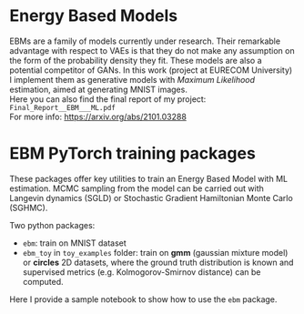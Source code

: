 # Energy Based Models
EBMs are a family of models currently under research. Their remarkable advantage with respect to VAEs is that they do not make any assumption on the form of the probability density they fit. These models are also a potential competitor of GANs. In this work (project at EURECOM University) I implement them as generative models with *Maximum Likelihood* estimation, aimed at generating MNIST images.  
Here you can also find the final report of my project: `Final_Report__EBM___ML.pdf`  
For more info: https://arxiv.org/abs/2101.03288

# EBM PyTorch training packages
These packages offer key utilities to train an Energy Based Model with ML estimation. MCMC sampling from the model can be carried out with Langevin dynamics (SGLD) or Stochastic Gradient Hamiltonian Monte Carlo (SGHMC).   

Two python packages:
- `ebm`: train on MNIST dataset
- `ebm_toy` in `toy_examples` folder: train on **gmm** (gaussian mixture model) or **circles** 2D datasets, where the ground truth distribution is known and supervised metrics (e.g. Kolmogorov-Smirnov distance) can be computed.

Here I provide a sample notebook to show how to use the `ebm` package.

